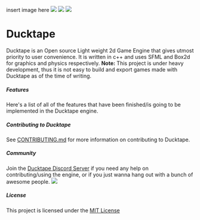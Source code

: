 insert image here
![](https://img.shields.io/badge/Ducktape-Join-brightgreen?style=for-the-badge&logo=appveyor) ![](https://img.shields.io/github/downloads/ducktapeengine/ducktape/total?style=for-the-badge) ![](https://img.shields.io/bitbucket/issues/DucktapEngine/Ducktape?style=for-the-badge)
# Ducktape
Ducktape is an Open source Light weight 2d Game Engine that gives utmost priority to user convenience. It is written in c++ and uses SFML and Box2d for graphics and physics respectively. 
**Note:** This project is under heavy development, thus it is not easy to build and export games made with Ducktape as of the time of writing.
##### Features
<trellolink> Here's a list of all of the features that have been finished/is going to be implemented in the Ducktape engine.
##### Contributing to Ducktape
See [CONTRIBUTING.md]((https://github.com/DucktapeEngine/Ducktape/blob/main/CONTRIBUTING.md)) for more information on contributing to Ducktape.
##### Community
Join the [Ducktape Discord Server](https://ducktapeengine.github.io/discord) if you need any help on contributing/using the engine, or if you just wanna hang out with a bunch of awesome people.
![](https://img.shields.io/badge/Ducktape-Join-brightgreen?style=for-the-badge&logo=appveyor)

##### License
This project is licensed under the [MIT License](https://github.com/DucktapeEngine/Ducktape/blob/main/LICENSE)
